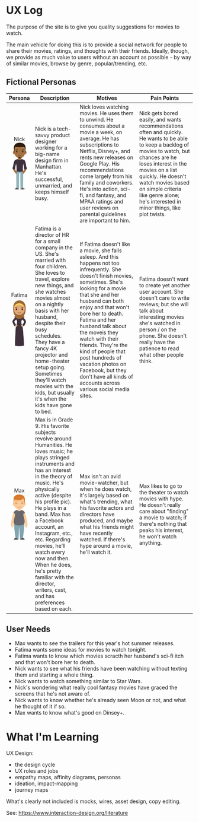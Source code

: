 # UX Log
The purpose of the site is to give you quality suggestions for movies to watch.  

The main vehicle for doing this is to provide a social network for people to share 
their movies, ratings, and thoughts with their friends. Ideally, though, we 
provide as much value to users without an account as possible - by way of similar 
movies, browse by genre, popular/trending, etc.  

## Fictional Personas
Persona | Description | Motives | Pain Points
:---: | --- | --- | ---
Nick ![Image of Nick](personas/Nick.png) | Nick is a tech-savvy product designer working for a big-name design firm in Manhattan. He's successful, unmarried, and keeps himself busy. | Nick loves watching movies. He uses them to unwind. He consumes about a movie a week, on average. He has subscriptions to Netflix, Disney+, and rents new releases on Google Play. His recommendations come largely from his family and coworkers. He's into action, sci-fi, and fantasy, and MPAA ratings and user reviews on parental guidelines are important to him. | Nick gets bored easily, and wants recommendations often and quickly. He wants to be able to keep a backlog of movies to watch, but chances are he loses interest in the movies on a list quickly. He doesn't watch movies based on simple criteria like genre alone; he's interested in minor things, like plot twists.
Fatima ![Image of Fatima](personas/Fatima.png) | Fatima is a director of HR for a small company in the US. She's married with four children. She loves to travel, explore new things, and she watches movies almost on a nightly basis with her husband, despite their busy schedules. They have a fancy 4K projector and home-theater setup going. Sometimes they'll watch movies with the kids, but usually it's when the kids have gone to bed. | If Fatima doesn't like a movie, she falls asleep. And this happens not too infrequently. She doesn't finish movies, sometimes. She's looking for a movie that she and her husband can both enjoy and that won't bore her to death. Fatima and her husband talk about the moveis they watch with their friends. They're the kind of people that post hundreds of vacation photos on Facebook, but they don't have all kinds of accounts across various social media sites. | Fatima doesn't want to create yet another user account. She doesn't care to write reviews; but she will talk about interesting movies she's watched in person / on the phone. She doesn't really have the patience to read what other people think.
Max ![Image of Nick](personas/Max.png) | Max is in Grade 9. His favorite subjects revolve around Humanities. He loves music; he plays stringed instruments and has an interest in the theory of music. He's physically active (despite his profile pic). He plays in a band. Max has a Facebook account, an Instagram, etc., etc. Regarding movies, he'll watch every now and then. When he does, he's pretty familiar with the director, writers, cast, and has preferences based on each. | Max isn't an avid movie-watcher, but when he does watch, it's largely based on what's trending, what his favorite actors and directors have produced, and maybe what his friends might have recently watched. If there's hype around a movie, he'll watch it. | Max likes to go to the theater to watch movies with hype. He doesn't really care about "finding" a movie to watch; if there's nothing that peaks his interest, he won't watch anything.

## User Needs
- Max wants to see the trailers for this year's hot summer releases.
- Fatima wants some ideas for movies to watch tonight.
- Fatima wants to know which movies scracth her husband's sci-fi itch and that won't bore her to death.
- Nick wants to see what his friends have been watching without texting them and starting a whole thing.
- Nick wants to watch something similar to Star Wars.
- Nick's wondering what really cool fantasy movies have graced the screens that he's not aware of.
- Nick wants to know whether he's already seen Moon or not, and what he thought of it if so.
- Max wants to know what's good on Dinsey+.

# What I'm Learning
UX Design: 
- the design cycle
- UX roles and jobs
- empathy maps, affinity diagrams, personas
- ideation, impact-mapping
- journey maps

What's clearly not included is mocks, wires, asset design, copy editing.

See: https://www.interaction-design.org/literature
